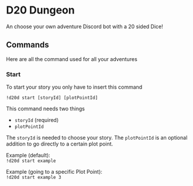 # D20 Dungeon
An choose your own adventure Discord bot with a 20 sided Dice!

## Commands
Here are all the command used for all your adventures

### Start

To start your story you only have to insert this command
  
`!d20d start [storyId] [plotPointId]`

This command needs two things

- `storyId` (required)
- `plotPointId`

The `storyId` is needed to choose your story. The `plotPointId` is an optional addition to go directly to a certain plot point.

Example (default):  
`!d20d start example`

Example (going to a specific Plot Point):  
`!d20d start example 3`